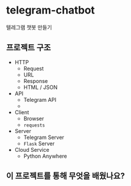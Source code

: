 # telegram-chatbot
텔레그램 챗봇 만들기

## 프로젝트 구조

- HTTP
    - Request
    - URL
    - Response
    - HTML / JSON
- API
    - Telegram API
    - 
- Client
    - Browser
    - `requests`
- Server
    - Telegram Server
    - `Flask` Server
- Cloud Service
    - Python Anywhere

## 

## 이 프로젝트를 통해 무엇을 배웠나요?

